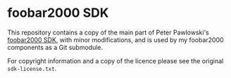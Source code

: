 # foobar2000 SDK

This repository contains a copy of the main part of Peter Pawlowski's [foobar2000 SDK](http://foobar2000.org/SDK), with minor modifications, and is used by my foobar2000 components as a Git submodule.

For copyright information and a copy of the licence please see the original `sdk-license.txt`. 

